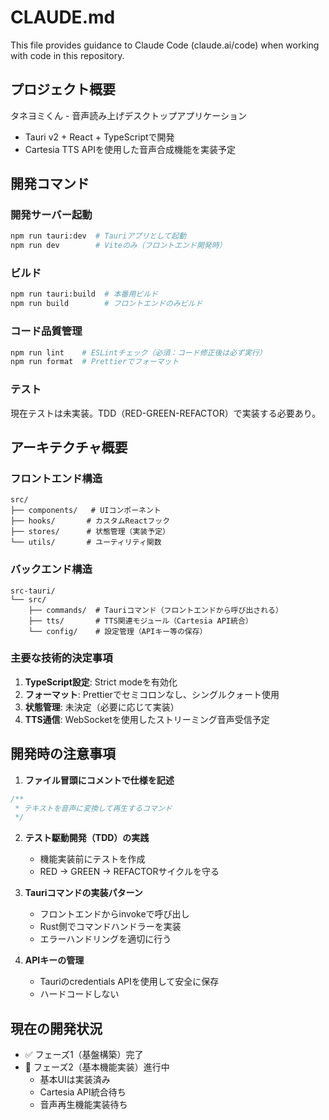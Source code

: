 # CLAUDE.md

This file provides guidance to Claude Code (claude.ai/code) when working with code in this repository.

## プロジェクト概要

タネヨミくん - 音声読み上げデスクトップアプリケーション
- Tauri v2 + React + TypeScriptで開発
- Cartesia TTS APIを使用した音声合成機能を実装予定

## 開発コマンド

### 開発サーバー起動
```bash
npm run tauri:dev  # Tauriアプリとして起動
npm run dev        # Viteのみ（フロントエンド開発時）
```

### ビルド
```bash
npm run tauri:build  # 本番用ビルド
npm run build        # フロントエンドのみビルド
```

### コード品質管理
```bash
npm run lint    # ESLintチェック（必須：コード修正後は必ず実行）
npm run format  # Prettierでフォーマット
```

### テスト
現在テストは未実装。TDD（RED-GREEN-REFACTOR）で実装する必要あり。

## アーキテクチャ概要

### フロントエンド構造
```
src/
├── components/   # UIコンポーネント
├── hooks/       # カスタムReactフック
├── stores/      # 状態管理（実装予定）
└── utils/       # ユーティリティ関数
```

### バックエンド構造
```
src-tauri/
└── src/
    ├── commands/  # Tauriコマンド（フロントエンドから呼び出される）
    ├── tts/       # TTS関連モジュール（Cartesia API統合）
    └── config/    # 設定管理（APIキー等の保存）
```

### 主要な技術的決定事項

1. **TypeScript設定**: Strict modeを有効化
2. **フォーマット**: Prettierでセミコロンなし、シングルクォート使用
3. **状態管理**: 未決定（必要に応じて実装）
4. **TTS通信**: WebSocketを使用したストリーミング音声受信予定

## 開発時の注意事項

1. **ファイル冒頭にコメントで仕様を記述**
```ts
/**
 * テキストを音声に変換して再生するコマンド
 */
```

2. **テスト駆動開発（TDD）の実践**
   - 機能実装前にテストを作成
   - RED → GREEN → REFACTORサイクルを守る

3. **Tauriコマンドの実装パターン**
   - フロントエンドからinvokeで呼び出し
   - Rust側でコマンドハンドラーを実装
   - エラーハンドリングを適切に行う

4. **APIキーの管理**
   - Tauriのcredentials APIを使用して安全に保存
   - ハードコードしない

## 現在の開発状況

- ✅ フェーズ1（基盤構築）完了
- 🚧 フェーズ2（基本機能実装）進行中
  - 基本UIは実装済み
  - Cartesia API統合待ち
  - 音声再生機能実装待ち